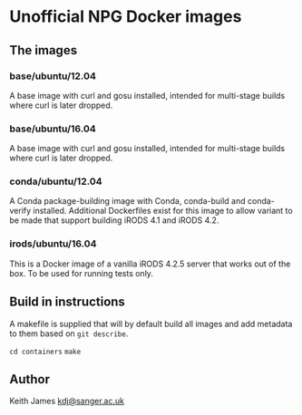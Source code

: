 # Unofficial NPG Docker images

## The images ##

### base/ubuntu/12.04 ###

A base image with curl and gosu installed, intended for multi-stage
builds where curl is later dropped.

### base/ubuntu/16.04 ###

A base image with curl and gosu installed, intended for multi-stage
builds where curl is later dropped.

### conda/ubuntu/12.04 ###

A Conda package-building image with Conda, conda-build and
conda-verify installed. Additional Dockerfiles exist for this image to
allow variant to be made that support building iRODS 4.1 and iRODS 4.2.

### irods/ubuntu/16.04 ###

This is a Docker image of a vanilla iRODS 4.2.5 server that works out
of the box. To be used for running tests only.

## Build in instructions ##

A makefile is supplied that will by default build all images and add
metadata to them based on `git describe`.

`cd containers`
`make`

## Author

Keith James kdj@sanger.ac.uk
